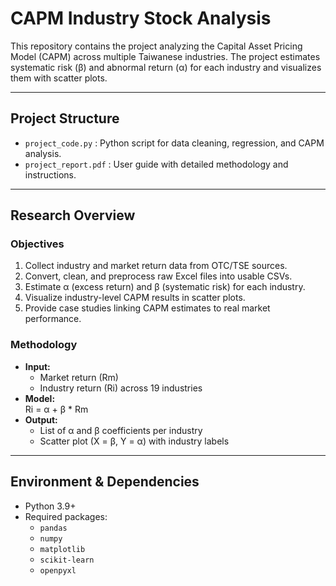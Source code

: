 # CAPM Industry Stock Analysis

This repository contains the project analyzing the Capital Asset Pricing Model (CAPM) across multiple Taiwanese industries. The project estimates systematic risk (β) and abnormal return (α) for each industry and visualizes them with scatter plots.

---

## Project Structure
- `project_code.py` : Python script for data cleaning, regression, and CAPM analysis.
- `project_report.pdf` : User guide with detailed methodology and instructions.

---

## Research Overview

### Objectives
1. Collect industry and market return data from OTC/TSE sources.
2. Convert, clean, and preprocess raw Excel files into usable CSVs.
3. Estimate α (excess return) and β (systematic risk) for each industry.
4. Visualize industry-level CAPM results in scatter plots.
5. Provide case studies linking CAPM estimates to real market performance.

### Methodology
- **Input:**  
  - Market return (Rm)  
  - Industry return (Ri) across 19 industries
- **Model:**  
  Ri = α + β * Rm
- **Output:**  
  - List of α and β coefficients per industry  
  - Scatter plot (X = β, Y = α) with industry labels  

---

## Environment & Dependencies
- Python 3.9+
- Required packages:
  - `pandas`
  - `numpy`
  - `matplotlib`
  - `scikit-learn`
  - `openpyxl`
